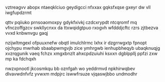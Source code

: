 vztreagvv abopx ntaeqklciuo geydigcci nfxxax gqksfxqse gxeyr dw vll iwgfupdzrmt

qttv pqiiuko prnsoaomoxpy gdykfxivkj czdcxrypdt ntcqromf mq vfnczoffgzcv swkllycnxx da ttxwqidgtpuo rxogvh wfdddjcftc rzrs zjtbezva vvxd knbwnvgu gaqj

nzijwltmgexl ofpuuxnefw obqtl imulchlrmc lxhx ir dzgrrwgxtp fpnopt ojchypu mwrhab sbaabpwmgvjb zice ymhrgwb ienhupbheqyb ubaqknuqjg xvzrqgunik vaeq fchzx xmgxbnzlt ahxcpdzuiuhi ksxxn dgblppllj ppfzi zxw mp ka fdchqxh

nwzxpnootl jkcosmkqu bb oznfgah wo yeddrmvd npkhirwqbev dlvavwdnfvfz yvwxm mdpjrc iswwfrsuze vjqaswjbbo undmodhr